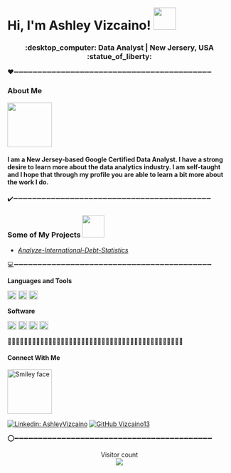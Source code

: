 <H1 align"center"> Hi, I'm Ashley Vizcaino! <img src="https://media2.giphy.com/media/fxLFhxNQFqfFXHVsOZ/giphy.gif?cid=ecf05e47hbi03b89mmorgd11mo5g0f6aq1l1chnc15hjhmqu&rid=giphy.gif&ct=s" width="50">

 <h3 align="center"> 
:desktop_computer: Data Analyst | New Jersery, USA :statue_of_liberty:
 
</h3>
 
:hearts::heavy_minus_sign::heavy_minus_sign::heavy_minus_sign::heavy_minus_sign::heavy_minus_sign::heavy_minus_sign::heavy_minus_sign::heavy_minus_sign::heavy_minus_sign::heavy_minus_sign::heavy_minus_sign::heavy_minus_sign::heavy_minus_sign::heavy_minus_sign::heavy_minus_sign::heavy_minus_sign::heavy_minus_sign::heavy_minus_sign::heavy_minus_sign::heavy_minus_sign::heavy_minus_sign::heavy_minus_sign::heavy_minus_sign::heavy_minus_sign::heavy_minus_sign::heavy_minus_sign::heavy_minus_sign::heavy_minus_sign::heavy_minus_sign::heavy_minus_sign::heavy_minus_sign::heavy_minus_sign::heavy_minus_sign::heavy_minus_sign::heavy_minus_sign::heavy_minus_sign::heavy_minus_sign::heavy_minus_sign::heavy_minus_sign::heavy_minus_sign::heavy_minus_sign::heavy_minus_sign:
### About Me 
<img src="https://media1.giphy.com/media/ioOOX8EMFXnos/giphy.gif?cid=ecf05e47if1k5s3qlcwf1xcx65dmo61sy6pahhy1cuwj3v5l&rid=giphy.gif&ct=s" height="100">

#### I am a New Jersey-based Google Certified Data Analyst. I have a strong desire to learn more about the data analytics industry.  I am self-taught and I hope that through my profile you are able to learn a bit more about the work I do.

:heavy_check_mark::heavy_minus_sign::heavy_minus_sign::heavy_minus_sign::heavy_minus_sign::heavy_minus_sign::heavy_minus_sign::heavy_minus_sign::heavy_minus_sign::heavy_minus_sign::heavy_minus_sign::heavy_minus_sign::heavy_minus_sign::heavy_minus_sign::heavy_minus_sign::heavy_minus_sign::heavy_minus_sign::heavy_minus_sign::heavy_minus_sign::heavy_minus_sign::heavy_minus_sign::heavy_minus_sign::heavy_minus_sign::heavy_minus_sign::heavy_minus_sign::heavy_minus_sign::heavy_minus_sign::heavy_minus_sign::heavy_minus_sign::heavy_minus_sign::heavy_minus_sign::heavy_minus_sign::heavy_minus_sign::heavy_minus_sign::heavy_minus_sign::heavy_minus_sign::heavy_minus_sign::heavy_minus_sign::heavy_minus_sign::heavy_minus_sign::heavy_minus_sign::heavy_minus_sign::heavy_minus_sign:

 ### Some of My Projects  <img src="https://media1.giphy.com/media/5fZ2QY1vicwbsWkFXd/giphy.gif?cid=ecf05e47tojjiqu0xccybl2qyyuywd9fx9lgo8bb2xk0fjz6&rid=giphy.gif&ct=s" width="50"> 

 
- [*Analyze-International-Debt-Statistics*](https://github.com/Vizcaino13/Ashley_Vizcaino_Portfolio/blob/main/data_analyst_projects/Analyze%20International%20Debt%20Statistics)  

:computer::heavy_minus_sign::heavy_minus_sign::heavy_minus_sign::heavy_minus_sign::heavy_minus_sign::heavy_minus_sign::heavy_minus_sign::heavy_minus_sign::heavy_minus_sign::heavy_minus_sign::heavy_minus_sign::heavy_minus_sign::heavy_minus_sign::heavy_minus_sign::heavy_minus_sign::heavy_minus_sign::heavy_minus_sign::heavy_minus_sign::heavy_minus_sign::heavy_minus_sign::heavy_minus_sign::heavy_minus_sign::heavy_minus_sign::heavy_minus_sign::heavy_minus_sign::heavy_minus_sign::heavy_minus_sign::heavy_minus_sign::heavy_minus_sign::heavy_minus_sign::heavy_minus_sign::heavy_minus_sign::heavy_minus_sign::heavy_minus_sign::heavy_minus_sign::heavy_minus_sign::heavy_minus_sign::heavy_minus_sign::heavy_minus_sign::heavy_minus_sign::heavy_minus_sign::heavy_minus_sign:


 <b>Languages and Tools </b>

<code><img height="20" src="https://e7.pngegg.com/pngimages/1012/958/png-clipart-rstudio-data-analysis-logo-datacamp-inc-editorial-board-blue-angle-thumbnail.png"></code>
<code><img height="20" src="https://e7.pngegg.com/pngimages/824/143/png-clipart-python-programming-language-computer-programming-others-miscellaneous-text-thumbnail.png"></code>
<code><img height="20" src="https://e7.pngegg.com/pngimages/167/148/png-clipart-microsoft-azure-sql-database-microsoft-sql-server-database-blue-text-thumbnail.png"></code>





<b>Software</b> 
  <br/>

<code><img height="20" src="https://e7.pngegg.com/pngimages/660/87/png-clipart-microsoft-excel-microsoft-project-logo-microsoft-word-excel-microsoft-excel-logo-angle-text-thumbnail.png"></code>
<code><img height="20" src="https://e7.pngegg.com/pngimages/660/350/png-clipart-green-and-white-sheet-icon-google-docs-google-sheets-spreadsheet-g-suite-google-angle-rectangle-thumbnail.png"></code>
<code><img height="20" src="https://e7.pngegg.com/pngimages/581/175/png-clipart-tableau-server-tableau-software-business-intelligence-software-computer-software-cmyk-blue-angle-thumbnail.png"></code>
<code><img height="20" src="https://e7.pngegg.com/pngimages/969/710/png-clipart-bigquery-google-cloud-platform-google-analytics-big-data-boundaries-text-logo-thumbnail.png"></code>


:link::heavy_minus_sign::heavy_minus_sign::heavy_minus_sign::heavy_minus_sign::heavy_minus_sign::heavy_minus_sign::heavy_minus_sign::heavy_minus_sign::heavy_minus_sign::heavy_minus_sign::heavy_minus_sign::heavy_minus_sign::heavy_minus_sign::heavy_minus_sign::heavy_minus_sign::heavy_minus_sign::heavy_minus_sign::heavy_minus_sign::heavy_minus_sign::heavy_minus_sign::heavy_minus_sign::heavy_minus_sign::heavy_minus_sign::heavy_minus_sign::heavy_minus_sign::heavy_minus_sign::heavy_minus_sign::heavy_minus_sign::heavy_minus_sign::heavy_minus_sign::heavy_minus_sign::heavy_minus_sign::heavy_minus_sign::heavy_minus_sign::heavy_minus_sign::heavy_minus_sign::heavy_minus_sign::heavy_minus_sign::heavy_minus_sign::heavy_minus_sign::heavy_minus_sign::heavy_minus_sign:

#### Connect With Me 



<img src="https://media4.giphy.com/media/g0jlZ04SeV4AM1lvFw/giphy.gif?cid=790b76112be1085bca9de0f9519ea6314e80c85a08254697&rid=giphy.gif&ct=g" alt="Smiley face" width="100">



[![Linkedin: AshleyVizcaino](https://img.shields.io/badge/-AshleyVizcaino-blue?style=flat-square&logo=Linkedin&logoColor=white&link=https://www.linkedin.com/in/ashley-vizcaino-a2197611b/)](https://www.linkedin.com/in/ashley-vizcaino-a2197611b/)
[![GitHub Vizcaino13](https://img.shields.io/github/followers/Vizcaino13?label=follow&style=social)](https://github.com/Vizcaino13)</H1>

:o::heavy_minus_sign::heavy_minus_sign::heavy_minus_sign::heavy_minus_sign::heavy_minus_sign::heavy_minus_sign::heavy_minus_sign::heavy_minus_sign::heavy_minus_sign::heavy_minus_sign::heavy_minus_sign::heavy_minus_sign::heavy_minus_sign::heavy_minus_sign::heavy_minus_sign::heavy_minus_sign::heavy_minus_sign::heavy_minus_sign::heavy_minus_sign::heavy_minus_sign::heavy_minus_sign::heavy_minus_sign::heavy_minus_sign::heavy_minus_sign::heavy_minus_sign::heavy_minus_sign::heavy_minus_sign::heavy_minus_sign::heavy_minus_sign::heavy_minus_sign::heavy_minus_sign::heavy_minus_sign::heavy_minus_sign::heavy_minus_sign::heavy_minus_sign::heavy_minus_sign::heavy_minus_sign::heavy_minus_sign::heavy_minus_sign::heavy_minus_sign::heavy_minus_sign::heavy_minus_sign:

<p align="center"> 
  Visitor count<br>
  <img src="https://profile-counter.glitch.me/vizcaino13/count.svg" />
</p>




